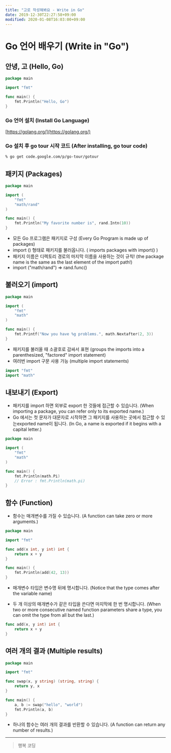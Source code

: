 ```yaml
---
title: "고로 작성해봐요 - Write in Go"
date: 2019-12-30T22:27:58+09:00
modified: 2020-01-08T16:03:00+09:00
---
```


# Go 언어 배우기 (Write in "Go")

## 안녕, 고 (Hello, Go)

```go
package main

import "fmt"

func main() {
	fmt.Println("Hello, Go")
}
```

### Go 언어 설치 (Install Go Language)

[https://golang.org/](https://golang.org/)

### Go 설치 후 go tour 시작 코드 (After installing, go tour code)

```bash
% go get code.google.com/p/go-tour/gotour
```

## 패키지 (Packages)

```go
package main

import (
	"fmt"
	"math/rand"
)

func main() {
	fmt.Println("My favorite number is", rand.Intn(10))
}

```

- 모든 Go 프로그램은 패키지로 구성 (Every Go Program is made up of packages)
- import () 형태로 패키지를 불러옵니다. ( imports packages with import() )
- 패키지 이름은 디렉토리 경로의 마지막 이름을 사용하는 것이 규칙! (the package name is the same as the last element of the import path!)
- import ("math/rand") => rand.func()

## 불러오기 (import)

```go
package main

import (
	"fmt"
	"math"
)

func main() {
	fmt.Printf("Now you have %g problems.", math.Nextafter(2, 3))
}
```

- 패키지를 불러올 때 소괄호로 감싸서 표현 (groups the imports into a parenthesized, "factored" import statement)
- 여러번 import 구문 사용 가능 (multiple import statements) 

```go
import "fmt"
import "math"
```

## 내보내기 (Export)

- 패키지를 import 하면 외부로 export 한 것들에 접근할 수 있습니다. (When importing a package, you can refer only to its exported name.)
- Go 에서는 첫 문자가 대문자로 시작하면 그 패키지를 사용하는 곳에서 접근할 수 있는exported name이  됩니다. (In Go, a name is exported if it begins with a capital letter.)

```go
package main

import (
	"fmt"
	"math"
)

func main() {
	fmt.Println(math.Pi)
	// Error : fmt.Println(math.pi)
}
```

## 함수 (Function)

- 함수는 매개변수를 가질 수 있습니다. (A function can take zero or more arguments.)

```go
package main

import "fmt"

func add(x int, y int) int {
	return x + y
}

func main() {
	fmt.Println(add(42, 13))
}
```

- 매개변수 타입은 변수명 뒤에 명시합니다. (Notice that the type comes after the variable name)

- 두 개 이상의 매개변수가 같은 타입을 쓴다면 마지막에 한 번 명시합니다. (When two or more consecutive named function parameters share a type, you can omit the type from all but the last.)

```go
func add(x, y int) int {
	return x + y
}
```

## 여러 개의 결과 (Multiple results)

```go
package main

import "fmt"

func swap(x, y string) (string, string) {
	return y, x
}

func main() {
	a, b := swap("hello", "world")
	fmt.Println(a, b)
}
```

- 하나의 함수는 여러 개의 결과를 반환할 수 있습니다. (A function can return any number of results.)

<!-- ## 이름이 정해진 결과 (Named Results) -->

---

> 행복 코딩
